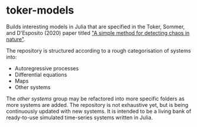 # toker-models
Builds interesting models in Julia that are specified in the Toker, Sommer, and D'Esposito (2020) paper titled ["A simple method for detecting chaos in nature"](https://www.nature.com/articles/s42003-019-0715-9).

The repository is structured according to a rough categorisation of systems into:

* Autoregressive processes
* Differential equations
* Maps
* Other systems

The *other systems* group may be refactored into more specific folders as more systems are added. The repository is not exhaustive yet, but is being continuously updated with new systems. It is intended to be a living bank of ready-to-use simulated time-series systems written in Julia.
